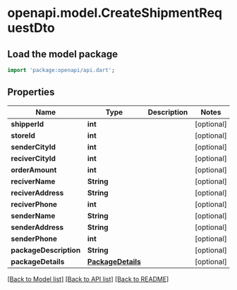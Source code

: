 # openapi.model.CreateShipmentRequestDto

## Load the model package
```dart
import 'package:openapi/api.dart';
```

## Properties
Name | Type | Description | Notes
------------ | ------------- | ------------- | -------------
**shipperId** | **int** |  | [optional] 
**storeId** | **int** |  | [optional] 
**senderCityId** | **int** |  | [optional] 
**reciverCityId** | **int** |  | [optional] 
**orderAmount** | **int** |  | [optional] 
**reciverName** | **String** |  | [optional] 
**reciverAddress** | **String** |  | [optional] 
**reciverPhone** | **int** |  | [optional] 
**senderName** | **String** |  | [optional] 
**senderAddress** | **String** |  | [optional] 
**senderPhone** | **int** |  | [optional] 
**packageDescription** | **String** |  | [optional] 
**packageDetails** | [**PackageDetails**](PackageDetails.md) |  | [optional] 

[[Back to Model list]](../README.md#documentation-for-models) [[Back to API list]](../README.md#documentation-for-api-endpoints) [[Back to README]](../README.md)


